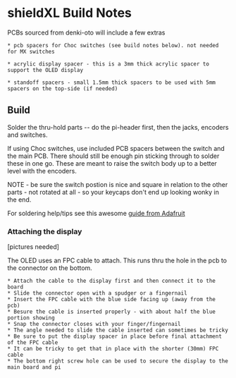 # shieldXL Build Notes

PCBs sourced from denki-oto will include a few extras  

	* pcb spacers for Choc switches (see build notes below). not needed for MX switches  

	* acrylic display spacer - this is a 3mm thick acrylic spacer to support the OLED display
	
	* standoff spacers - small 1.5mm thick spacers to be used with 5mm spacers on the top-side (if needed)
	
## Build

Solder the thru-hold parts -- do the pi-header first, then the jacks, encoders and switches.  

If using Choc switches, use included PCB spacers between the switch and the main PCB. There should still be enough pin sticking through to solder these in one go. These are meant to raise the switch body up to a better level with the encoders.  

NOTE - be sure the switch postion is nice and square in relation to the other parts - not rotated at all - so your keycaps don't end up looking wonky in the end.  

For soldering help/tips see this awesome [guide from Adafruit](https://learn.adafruit.com/adafruit-guide-excellent-soldering/common-problems)  


### Attaching the display

[pictures needed]  

The OLED uses an FPC cable to attach. This runs thru the hole in the pcb to the connector on the bottom. 

	* Attach the cable to the display first and then connect it to the board   
	* Slide the connector open with a spudger or a fingernail  
	* Insert the FPC cable with the blue side facing up (away from the pcb)  
	* Besure the cable is inserted properly - with about half the blue portion showing  
	* Snap the connector closes with your finger/fingernail  
	* The angle needed to slide the cable inserted can sometimes be tricky  
	* Be sure to put the display spacer in place before final attachment of the FPC cable  
	* It can be tricky to get that in place with the shorter (30mm) FPC cable
	* The bottom right screw hole can be used to secure the display to the main board and pi  
	
